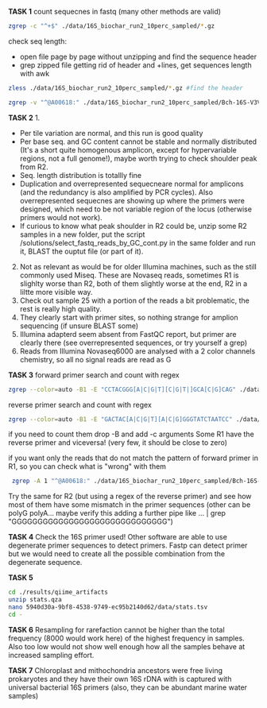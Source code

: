 **TASK 1** 
count sequecnes in fastq (many other methods are valid)
```bash
zgrep -c "^+$" ./data/16S_biochar_run2_10perc_sampled/*.gz
```
check seq length:
- open file page by page without unzipping and find the sequence header
- grep zipped file getting rid of header and +lines, get sequences length with awk
```bash
zless ./data/16S_biochar_run2_10perc_sampled/*.gz #find the header

zgrep -v "^@A00618:" ./data/16S_biochar_run2_10perc_sampled/Bch-16S-V3V4-001-2_S1_L002_R1_001.fastq_10perc.fastq.gz | zgrep -v "^+$" |awk '{print length($1)}'
```

**TASK 2**
1.
- Per tile variation are normal, and this run is good quality
-  Per base seq. and GC content cannot be stable and normally distributed (It's a short quite homogenous amplicon, except for hypervariable regions, not a full genome!), maybe worth trying to check shoulder peak from R2.
- Seq. length distribution is totallly fine
- Duplication and overrepresented sequecneare normal for amplicons (and the redundancy is also amplified by PCR cycles). Also overrepresented sequecnes are showing up where the primers were designed, which need to be not variable region of the locus (otherwise primers would not work).
- If curious to know what peak shoulder in R2 could be, unzip some R2 samples in a new folder, put the script /solutions/select_fastq_reads_by_GC_cont.py in the same folder and run it, BLAST the ouptut file (or part of it).
2. Not as relevant as would be for older Illumina machines, such as the still commonly used Miseq. These are Novaseq reads, sometimes R1 is slighlty worse than R2, both of them slightly worse at the end, R2 in a liltte more visible way.
3. Check out sample 25 with a portion of the reads a bit problematic, the rest is really high quality.
4. They clearly start with primer sites, so nothing strange for amplion sequencing (if unsure BLAST some)
5. Illumina adapterd seem absent from FastQC report, but primer are clearly there (see overrepresented sequences, or try yourself a grep)
6. Reads from Illumina Novaseq6000 are analysed with a 2 color channels chemistry, so all no signal reads are read as G 

**TASK 3**
forward primer search and count with regex
```bash
zgrep --color=auto -B1 -E "CCTACGGG[A|C|G|T][C|G|T|]GCA[C|G]CAG" ./data/16S_biochar_run2_10perc_sampled/*.fastq.gz
```

reverse primer search and count with regex
```bash
zgrep --color=auto -B1 -E "GACTAC[A|C|G|T][A|C|G]GGGTATCTAATCC" ./data/16S_biochar_run2_10perc_sampled/*.fastq.gz
```
if you need to count them drop -B and add -c arguments 
Some R1 have the reverse primer and viceversa! (very few, it should be close to zero)

if you want only the reads that do not match the pattern of forward primer in R1, so you can check what is "wrong" with them
```bash
 zgrep -A 1 "^@A00618:" ./data/16S_biochar_run2_10perc_sampled/Bch-16S-V3V4-001-2_S1_L002_*R1*.gz | grep -E "^[A|C|G|T|N]" | grep -v -E "CCTACGGG[A|C|G|T][C|G|T|]GCA[C|G]CAG"
```
 Try the same for R2 (but using a regex of the reverse primer) and see how most of them have some mismatch in the primer sequences (other can be polyG polyA... maybe verify this adding a further pipe like ... | grep "GGGGGGGGGGGGGGGGGGGGGGGGGGGGGG")

**TASK 4**
Check the 16S primer used!
Other software are able to use degenerate primer sequences to detect primers. Fastp can detect primer but we would need to create all the possible combination from the degenerate sequence.

**TASK 5**
```bash 
cd ./results/qiime_artifacts
unzip stats.qza
nano 5940d30a-9bf8-4538-9749-ec95b2140d62/data/stats.tsv
cd -
```

**TASK 6**
Resampling for rarefaction cannot be higher than the total frequency (8000 would work here) of the highest frequency in samples. Also too low would not show well enough how all the samples behave at increased sampling effort. 

**TASK 7**
Chloroplast and mithochondria ancestors were free living prokaryotes and they have their own 16S rDNA with is captured with universal bacterial 16S primers (also, they can be abundant marine water samples)
